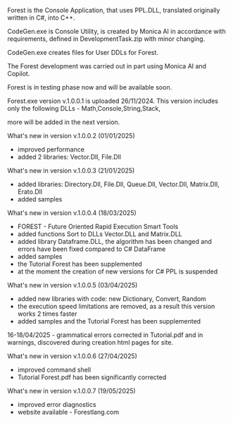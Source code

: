 Forest is the Console Application, that uses PPL.DLL, translated  originally written in C#, into C++.

CodeGen.exe is Console Utility, is created by Monica AI in accordance with requirements, defined in DevelopmentTask.zip with minor changing. 

CodeGen.exe creates files for User DDLs for Forest. 

The Forest development was carried out in part using Monica AI and Copilot.

Forest is in testing phase now and will be available soon.

Forest.exe version v.1.0.0.1 is uploaded 26/11/2024. This version includes only the following DLLs - Math,Console,String,Stack,

more will be added in the next version.

What's new in version v.1.0.0.2 (01/01/2025)

- improved performance
- added 2 libraries: Vector.Dll, File.Dll

What's new in version v.1.0.0.3 (21/01/2025)

- added libraries: Directory.Dll, File.Dll, Queue.Dll, Vector.Dll, Matrix.Dll, Erato.Dll
- added samples

What's new in version v.1.0.0.4 (18/03/2025)

- FOREST - Future Oriented Rapid Execution Smart Tools 
- added functions Sort to DLLs Vector.DLL and Matrix.DLL
- added library Dataframe.DLL, the algorithm has been changed and errors have been fixed compared to C# DataFrame
- added samples
- the Tutorial Forest has been supplemented
- at the moment the creation of new versions for C# PPL is suspended

What's new in version v.1.0.0.5 (03/04/2025)
  
- added new libraries with code: new Dictionary, Convert, Random
- the execution speed limitations are removed, as a result this version works 2 times faster
- added samples and the Tutorial Forest has been supplemented

16-18/04/2025 - grammatical errors corrected in Tutorial.pdf and in warnings, discovered during creation html pages for site.  

What's new in version v.1.0.0.6 (27/04/2025)

- improved command shell
- Tutorial Forest.pdf has been significantly corrected

What's new in version v.1.0.0.7 (19/05/2025)

- improved error diagnostics
- website available - Forestlang.com
